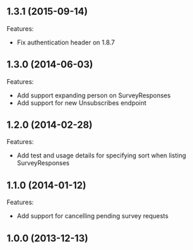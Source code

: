 ## 1.3.1 (2015-09-14)

Features:

- Fix authentication header on 1.8.7

## 1.3.0 (2014-06-03)

Features:

- Add support expanding person on SurveyResponses
- Add support for new Unsubscribes endpoint

## 1.2.0 (2014-02-28)

Features:

- Add test and usage details for specifying sort when listing SurveyResponses

## 1.1.0 (2014-01-12)

Features:

- Add support for cancelling pending survey requests

## 1.0.0 (2013-12-13)

